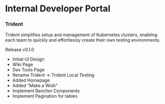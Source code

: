 # Internal Developer Portal

### Trident
Trident simplifies setup and management of Kubernetes clusters, enabling each team to quickly and effortlessly create their own testing environments.

Release v0.1.0
-  Initial UI Design
-  Wiki Page
-  Dev Tools Page
-  Rename Trident -> Trident Local Testing
-  Added Homepage
-  Added "Make a Wish"
-  Implement Rancher Components
-  Implement Pagination for tables